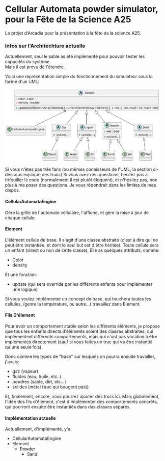 # Cellular Automata powder simulator, pour la Fête de la Science A25

Le projet d'Arcadia pour la présentation à la fête de la science A25.

### Infos sur l'Architechture actuelle

Actuellement, seul le sable as été implémenté pour pouvoir tester les capacités du système.   
Mais il est prévu de l'étendre.

Voici une représentation simple du fonctionnement du simulateur sous la forme d'un UML:

<img src="/doc/UML-Projet.png" alt="">

Si vous n'êtes pas très fans (ou mêmes conaisseurs de l'UML, la section ci-dessous explique des trucs)
Si vous avez des questions, hésitez pas à trifouiller le code (normalement il est plutôt éloquent), et n'hésitez pas, non plus à me poser des questions. Je vous répondrait dans les limites de mes dispos.

#### CellularAutomataEngine

Gère la grille de l'automate cellulaire, l'affiche, et gère la mise à jour de chaque cellule.

#### Element

L'élément cellule de base. Il s'agit d'une classe abstraite (c'est à dire qui ne peut être instantiée, et dont le seul but est d'être héritée).
Toute cellule sera un enfant (direct ou non de cette classe).
Elle as quelques attributs, comme:
- Color
- density

Et une fonction:
- update (qui sera override par les différents enfants pour implémenter une logique)

Si vous voulez implémenter un concept de base, qui touchera toutes les cellules, (genre la température, ou autre...) travaillez dans Element.

#### Fils D'élement

Pour avoir un comportement stable selon les différents éléments, je propose que tous les enfants directs d'éléments soient des classes abstraites, qui implémentent différents comportements, mais qui n'ont pas vocation à être implémentés directement (sauf si vous faites un truc qui va être instantié qu'une seule fois).

Donc comme les types de "base" sur lesquels on pourra ensuite travailler, j'avais:
- gaz (vapeur)
- fluides (eau, huile, etc..)
- poudres (sable, dirt, etc...)
- solides (métal (truc qui bougent pas))

Et, finalement, encore, vous pourrez ajouter des trucs ici. Mais globalement, l'idée des fils d'élement, c'est d'implémenter des comportements concrèts, qui pourront ensuite être instantiés dans des classes séparés.

#### Implémentation actuelle
Actuellement, d'implémenté, y'a:
- CellularAutomataEngine
- Element
    - Powder
        - Sand